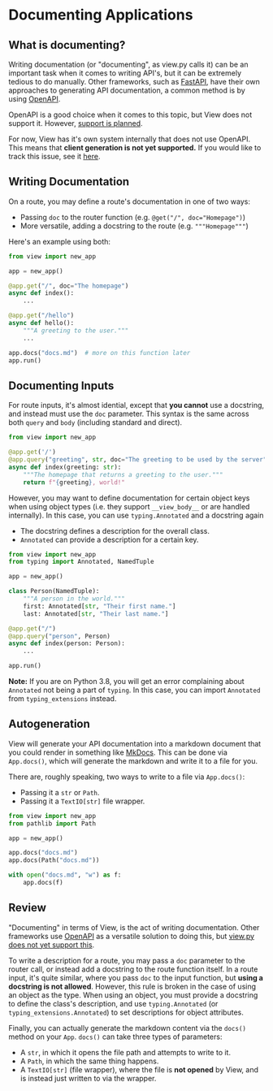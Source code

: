 # Documenting Applications

## What is documenting?

Writing documentation (or "documenting", as view.py calls it) can be an important task when it comes to writing API's, but it can be extremely tedious to do manually. Other frameworks, such as [FastAPI](https://fastapi.tiangolo.com), have their own approaches to generating API documentation, a common  method is by using [OpenAPI](https://www.openapis.org/).

OpenAPI is a good choice when it comes to this topic, but View does not support it. However, [support is planned](https://github.com/ZeroIntensity/view.py/issues/103).

For now, View has it's own system internally that does not use OpenAPI. This means that **client generation is not yet supported.** If you would like to track this issue, see it [here](https://github.com/ZeroIntensity/view.py/issues/74).

## Writing Documentation

On a route, you may define a route's documentation in one of two ways:

- Passing `doc` to the router function (e.g. `@get("/", doc="Homepage")`)
- More versatile, adding a docstring to the route (e.g. `"""Homepage"""`)

Here's an example using both:

```py
from view import new_app

app = new_app()

@app.get("/", doc="The homepage")
async def index():
    ...

@app.get("/hello")
async def hello():
    """A greeting to the user."""
    ...

app.docs("docs.md")  # more on this function later
app.run()
```

## Documenting Inputs

For route inputs, it's almost idential, except that **you cannot** use a docstring, and instead must use the `doc` parameter. This syntax is the same across both `query` and `body` (including standard and direct).

```py
from view import new_app

@app.get('/')
@app.query("greeting", str, doc="The greeting to be used by the server", default="hello")
async def index(greeting: str):
    """The homepage that returns a greeting to the user."""
    return f"{greeting}, world!"
```

However, you may want to define documentation for certain object keys when using object types (i.e. they support `__view_body__` or are handled internally). In this case, you can use `typing.Annotated` and a docstring again

- The docstring defines a description for the overall class.
- `Annotated` can provide a description for a certain key.

```py
from view import new_app
from typing import Annotated, NamedTuple

app = new_app()

class Person(NamedTuple):
    """A person in the world."""
    first: Annotated[str, "Their first name."]
    last: Annotated[str, "Their last name."]

@app.get("/")
@app.query("person", Person)
async def index(person: Person):
    ...

app.run()
```

**Note:** If you are on Python 3.8, you will get an error complaining about `Annotated` not being a part of `typing`. In this case, you can import `Annotated` from `typing_extensions` instead.

## Autogeneration

View will generate your API documentation into a markdown document that you could render in something like [MkDocs](https://mkdocs.org). This can be done via `App.docs()`, which will generate the markdown and write it to a file for you.

There are, roughly speaking, two ways to write to a file via `App.docs()`:

- Passing it a `str` or `Path`.
- Passing it a `TextIO[str]` file wrapper.

```py
from view import new_app
from pathlib import Path

app = new_app()

app.docs("docs.md")
app.docs(Path("docs.md"))

with open("docs.md", "w") as f:
    app.docs(f)
```

## Review

"Documenting" in terms of View, is the act of writing documentation. Other frameworks use [OpenAPI](https://www.openapis.org/) as a versatile solution to doing this, but [view.py does not yet support this](https://github.com/ZeroIntensity/view.py/issues/103).

To write a description for a route, you may pass a `doc` parameter to the router call, or instead add a docstring to the route function itself. In a route input, it's quite similar, where you pass `doc` to the input function, but **using a docstring is not allowed**.  However, this rule is broken in the case of using an object as the type. When using an object, you must provide a docstring to define the class's description, and use `typing.Annotated` (or `typing_extensions.Annotated`) to set descriptions for object attributes.

Finally, you can actually generate the markdown content via the `docs()` method on your `App`. `docs()` can take three types of parameters:

- A `str`, in which it opens the file path and attempts to write to it.
- A `Path`, in which the same thing happens.
- A `TextIO[str]` (file wrapper), where the file is **not opened** by View, and is instead just written to via the wrapper.

